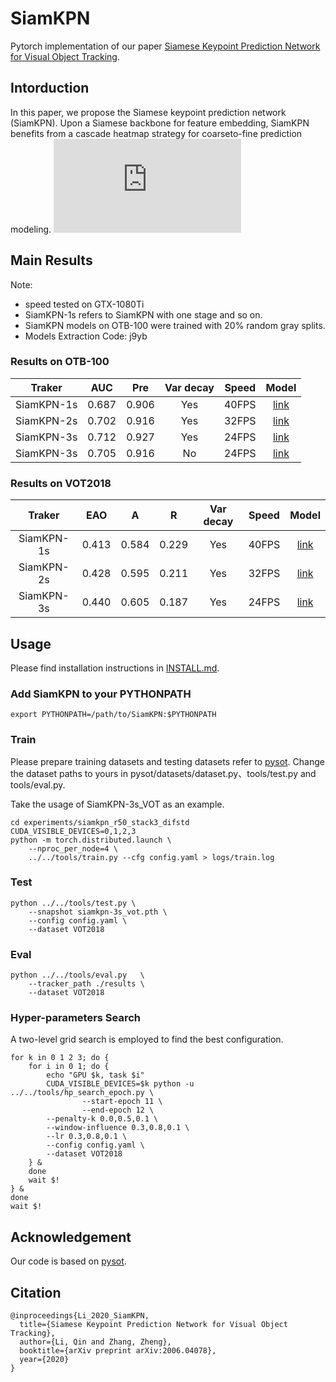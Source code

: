 # SiamKPN
Pytorch implementation of our paper [Siamese Keypoint Prediction Network for Visual Object Tracking](https://arxiv.org/abs/2006.04078).

## Intorduction
In this paper, we propose the Siamese keypoint prediction network (SiamKPN). Upon a Siamese backbone for feature embedding, SiamKPN benefits from a cascade heatmap strategy for coarseto-fine prediction modeling.
![Framework of SiamKPN](https://github.com/ZekuiQin/SiamKPN/blob/master/images/framework.pdf)

## Main Results
Note:
- speed tested on GTX-1080Ti
- SiamKPN-1s refers to SiamKPN with one stage and so on.
- SiamKPN models on OTB-100 were trained with 20% random gray splits.
- Models Extraction Code: j9yb

### Results on OTB-100
|   Traker  | AUC | Pre | Var decay| Speed | Model |
|:---------:|:---:|:---:|:--------:|:-----:|:-----:|
|SiamKPN-1s |0.687|0.906|    Yes   | 40FPS |[link]()|
|SiamKPN-2s |0.702|0.916|    Yes   | 32FPS |[link]()|
|SiamKPN-3s |0.712|0.927|    Yes   | 24FPS |[link]()|
|SiamKPN-3s |0.705|0.916|     No   | 24FPS |[link]()|    
### Results on VOT2018
|   Traker  | EAO |   A |  R  | Var decay| Speed | Model |
|:---------:|:---:|:---:|:---:|:--------:|:-----:|:-----:|
|SiamKPN-1s |0.413|0.584|0.229|   Yes    | 40FPS |[link]()|
|SiamKPN-2s |0.428|0.595|0.211|   Yes    | 32FPS |[link]()|
|SiamKPN-3s |0.440|0.605|0.187|   Yes    | 24FPS |[link]()|

## Usage
Please find installation instructions in [INSTALL.md](https://github.com/ZekuiQin/SiamKPN/blob/master/INSTALL.md).
### Add SiamKPN to your PYTHONPATH
```export PYTHONPATH=/path/to/SiamKPN:$PYTHONPATH```
### Train
Please prepare training datasets and testing datasets refer to [pysot](https://github.com/STVIR/pysot#introduction).
Change the dataset paths to yours in pysot/datasets/dataset.py、tools/test.py and tools/eval.py.  

Take the usage of SiamKPN-3s_VOT as an example.
```
cd experiments/siamkpn_r50_stack3_difstd
CUDA_VISIBLE_DEVICES=0,1,2,3
python -m torch.distributed.launch \
    --nproc_per_node=4 \
    ../../tools/train.py --cfg config.yaml > logs/train.log
```
### Test
```
python ../../tools/test.py \
    --snapshot siamkpn-3s_vot.pth \
    --config config.yaml \
    --dataset VOT2018 
```
### Eval
```
python ../../tools/eval.py   \
    --tracker_path ./results \
    --dataset VOT2018
```
### Hyper-parameters Search
A two-level grid search is employed to find the best configuration.
```
for k in 0 1 2 3; do {
    for i in 0 1; do {
        echo "GPU $k, task $i"
        CUDA_VISIBLE_DEVICES=$k python -u ../../tools/hp_search_epoch.py \
                --start-epoch 11 \
                --end-epoch 12 \
        --penalty-k 0.0,0.5,0.1 \
        --window-influence 0.3,0.8,0.1 \
        --lr 0.3,0.8,0.1 \
        --config config.yaml \
        --dataset VOT2018
    } &
    done
    wait $!
} &
done
wait $!
```
## Acknowledgement
Our code is based on [pysot](https://github.com/STVIR/pysot#introduction).

## Citation

	@inproceedings{Li_2020_SiamKPN,  
  	  title={Siamese Keypoint Prediction Network for Visual Object Tracking},  
  	  author={Li, Qin and Zhang, Zheng},  
   	  booktitle={arXiv preprint arXiv:2006.04078},  
  	  year={2020}  
	}